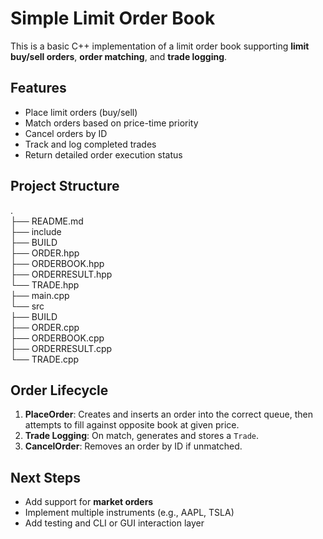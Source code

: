 # Simple Limit Order Book

This is a basic C++ implementation of a limit order book supporting **limit buy/sell orders**, **order matching**, and **trade logging**.

## Features

- Place limit orders (buy/sell)
- Match orders based on price-time priority
- Cancel orders by ID
- Track and log completed trades
- Return detailed order execution status

## Project Structure


<p>
. <br>
├── README.md <br>
├── include <br>
    ├── BUILD <br>
    ├── ORDER.hpp <br>
    ├── ORDERBOOK.hpp <br>
    ├── ORDERRESULT.hpp <br>
    └── TRADE.hpp <br>
├── main.cpp <br>
└── src <br>
    ├── BUILD <br>
    ├── ORDER.cpp <br>
    ├── ORDERBOOK.cpp <br>
    ├── ORDERRESULT.cpp <br>
    └── TRADE.cpp <br>
</p>



## Order Lifecycle

1. **PlaceOrder**: Creates and inserts an order into the correct queue, then attempts to fill against opposite book at given price.
3. **Trade Logging**: On match, generates and stores a `Trade`. 
4. **CancelOrder**: Removes an order by ID if unmatched.

## Next Steps

- Add support for **market orders**
- Implement multiple instruments (e.g., AAPL, TSLA)
- Add testing and CLI or GUI interaction layer
